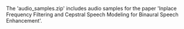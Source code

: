 The 'audio_samples.zip' includes audio samples for the paper 'Inplace Frequency Filtering and Cepstral Speech Modeling for Binaural Speech Enhancement'.
